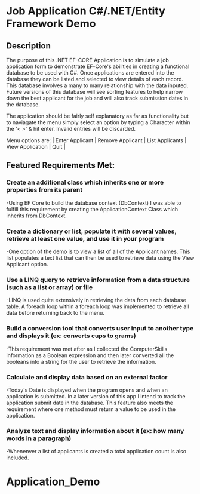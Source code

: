 # Job Application C#/.NET/Entity Framework Demo
## Description
The purpose of this .NET EF-CORE Application is to simulate a job application form to demonstrate EF-Core's abilities in creating a functional database to be used with C#. 
Once applications are entered into the database they can be listed and selected to view details of each record. This database involves a many to many 
relationship with the data inputed. Future versions of this database will see sorting features to help narrow down the best applicant for the job and will also track submission dates in the database.

The application should be fairly self explanatory as far as functionality but to naviagate the menu simply select an option by typing a Character within the '< >' & hit enter. Invalid entries will be discarded.

Menu options are:
| Enter Applicant | Remove Applicant | List Applicants | View Application | Quit |


## Featured Requirements Met:

### Create an additional class which inherits one or more properties from its parent
-Using EF Core to build the database context (DbContext) I was able to fulfill this requirement by creating the ApplicationContext Class which inherits from DbContext.

### Create a dictionary or list, populate it with several values, retrieve at least one value, and use it in your program
-One option of the demo is to view a list of all of the Applicant names. This list populates a text list that can then be used to retrieve data using the View Applicant option.

### Use a LINQ query to retrieve information from a data structure (such as a list or array) or file
-LINQ is used quite extensively in retrieving the data from each database table. A foreach loop within a foreach loop was implemented to retrieve all data before returning back to the menu.

### Build a conversion tool that converts user input to another type and displays it (ex: converts cups to grams)
-This requirement was met after as I collected the ComputerSkills information as a Boolean expression and then later converted all the booleans into a string for the user to retrieve the information.

### Calculate and display data based on an external factor 
-Today's Date is displayed when the program opens and when an application is submitted. In a later version of this app I intend to track the application submit date in the database. This feature also meets the requirement where one method must return a value to be used in the application.

### Analyze text and display information about it (ex: how many words in a paragraph)
-Whenenver a list of applicants is created a total application count is also included.
# Application_Demo
